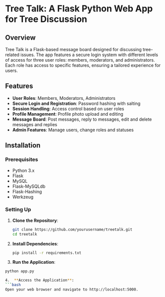 # Tree Talk: A Flask Python Web App for Tree Discussion

## Overview

Tree Talk is a Flask-based message board designed for discussing tree-related issues. The app features a secure login system with different levels of access for three user roles: members, moderators, and administrators. Each role has access to specific features, ensuring a tailored experience for users.

## Features

- **User Roles**: Members, Moderators, Administrators
- **Secure Login and Registration**: Password hashing with salting
- **Session Handling**: Access control based on user roles
- **Profile Management**: Profile photo upload and editing
- **Message Board**: Post messages, reply to messages, edit and delete messages and replies
- **Admin Features**: Manage users, change roles and statuses

## Installation

### Prerequisites

- Python 3.x
- Flask
- MySQL
- Flask-MySQLdb
- Flask-Hashing
- Werkzeug

### Setting Up

1. **Clone the Repository**:
   ```bash
   git clone https://github.com/yourusername/treetalk.git
   cd treetalk

2. **Install Dependencies**:
   ```bash 
   pip install -r requirements.txt

3. **Run the Application**:
  ```bash
  python app.py

4.  **Access the Application**:
  ```bash 
  Open your web browser and navigate to http://localhost:5000.

